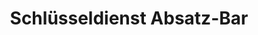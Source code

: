 ---
title: "Schlüsseldienst Absatz-Bar"
url: /berlin/schluesseldienst-absatz-bar/
shop: Schlüsseldienst
---
